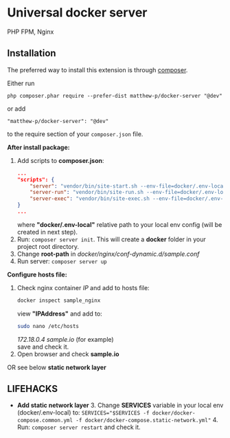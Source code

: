 Universal docker server
===========================
PHP FPM, Nginx  

Installation
------------

The preferred way to install this extension is through [composer](http://getcomposer.org/download/).

Either run

```
php composer.phar require --prefer-dist matthew-p/docker-server "@dev"
```

or add

```
"matthew-p/docker-server": "@dev"
```

to the require section of your `composer.json` file.

__After install package:__

1. Add scripts to **composer.json**:
    ```json
    ...
    "scripts": {
        "server": "vendor/bin/site-start.sh --env-file=docker/.env-local",
        "server-run": "vendor/bin/site-run.sh --env-file=docker/.env-local",
        "server-exec": "vendor/bin/site-exec.sh --env-file=docker/.env-local"
    }
    ...
    ```
    where **"docker/.env-local"** relative path to your local env config (will be created in next step).
2. Run: ```composer server init```. This will create a **docker** folder in your project root directory.
3. Change **root-path** in _docker/nginx/conf-dynamic.d/sample.conf_
4. Run server: ```composer server up ```

**Configure hosts file:**
1. Check nginx container _IP_ and add to hosts file:
    ```bash
    docker inspect sample_nginx
    ```
    view **"IPAddress"** and add to:
    ```bash
    sudo nano /etc/hosts
    ```
    _172.18.0.4 sample.io_ (for example)  
    save and check it.
2. Open browser and check **sample.io**

OR see below **static network layer**
    
    
**LIFEHACKS** 
---

 - **Add static network layer**
    3. Change **SERVICES** variable in your local env (docker/.env-local) to:
        ```
        SERVICES="$SERVICES -f docker/docker-compose.common.yml -f docker/docker-compose.static-network.yml"
        ```
    4. Run: ```composer server restart``` and check it.